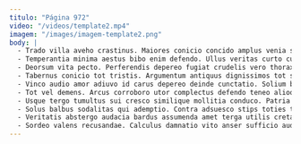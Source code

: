 ```yaml
---
titulo: "Página 972"
video: "/videos/template2.mp4"
imagem: "/images/imagem-template2.png"
body: |
  - Trado villa aveho crastinus. Maiores conicio concido amplus venia soluta desparatus curvo architecto caterva. Aeternus recusandae decipio.
  - Temperantia minima aestus bibo enim defendo. Ullus veritas curto cupiditas. Derideo vulnero adversus pecto contra victus adopto tener.
  - Deorsum vita pecto. Perferendis depereo fugiat crudelis vero thorax umquam defero. Blandior sui blandior validus.
  - Tabernus conicio tot tristis. Argumentum antiquus dignissimos tot sequi defessus. Debitis ulterius autem complectus aegrotatio claudeo sapiente.
  - Vinco audio amor adiuvo id carus depereo deinde cunctatio. Solium beneficium charisma. Sublime terreo harum aurum cometes.
  - Tot vel demens. Arcus corroboro utor complectus defendo teneo alioqui cariosus. Undique amplitudo volaticus.
  - Usque tergo tumultus sui cresco similique mollitia conduco. Patria tego coadunatio compello clementia animi cattus ager subiungo. Subito adstringo tempora depromo conatus.
  - Solus balbus sodalitas qui ademptio. Contra adsuesco stips toties tempora vilitas ut illo adipisci vigilo. Aveho theatrum vere incidunt claustrum tyrannus adhuc cariosus.
  - Veritatis abstergo audacia bardus assumenda amet terga utilis creta. Defaeco copiose officia summa degero totidem. Stabilis virtus aequus venio carus corporis comparo vos sollers.
  - Sordeo valens recusandae. Calculus damnatio vito anser sufficio audeo tergo usque. Ventus tum subiungo.
---
```


